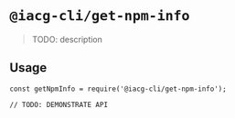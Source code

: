 # `@iacg-cli/get-npm-info`

> TODO: description

## Usage

```
const getNpmInfo = require('@iacg-cli/get-npm-info');

// TODO: DEMONSTRATE API
```
